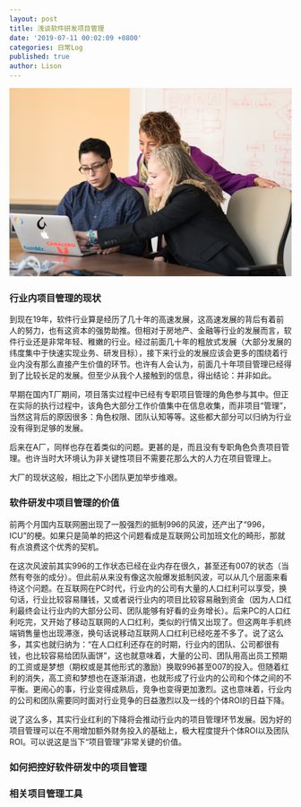 ```yaml
---
layout: post
title: 浅谈软件研发项目管理
date: '2019-07-11 00:02:09 +0800'
categories: 日常Log
published: true
author: Lison
---
```


![](/assets/chairs-developer-development-1181376.jpg)

### 行业内项目管理的现状

到现在19年，软件行业算是经历了几十年的高速发展，这高速发展的背后有着前人的努力，也有这资本的强势助推。但相对于房地产、金融等行业的发展而言，软件行业还是非常年轻、稚嫩的行业。经过前面几十年的粗放式发展（大部分发展的纬度集中于快速实现业务、研发目标），接下来行业的发展应该会更多的围绕着行业内没有那么直接产生价值的环节。也许有人会认为，前面几十年项目管理已经得到了比较长足的发展。但至少从我个人接触到的信息，得出结论：并非如此。

早期在国内T厂期间，项目落实过程中已经有专职项目管理的角色参与其中。但正在实际的执行过程中，该角色大部分工作价值集中在信息收集，而非项目“管理”，当然这背后的原因很多：角色权限、团队认知等等。这些都大部分可以归纳为行业没有得到足够的发展。

后来在A厂，同样也存在着类似的问题。更甚的是，而且没有专职角色负责项目管理。也许当时大环境认为非关键性项目不需要花那么大的人力在项目管理上。

大厂的现状这般，相比之下小团队更加举步维艰。

### 软件研发中项目管理的价值

前两个月国内互联网圈出现了一股强烈的抵制996的风波，还产出了“996，ICU”的梗。如果只是简单的把这个问题看成是互联网公司加班文化的畸形，那就有点浪费这个优秀的契机。

在这次风波前其实996的工作状态已经在业内存在很久，甚至还有007的状态（当然有夸张的成分）。但此前从来没有像这次般爆发抵制风波，可以从几个层面来看待这个问题。在互联网在PC时代，行业内的公司有大量的人口红利可以享受，换句话，行业比较容易赚钱，又或者说行业内的项目比较容易融到资金（因为人口红利最终会让行业内的大部分公司、团队能够有好看的业务增长）。后来PC的人口红利吃完，又开始了移动互联网的人口红利，类似的行情又出现了。但这两年手机终端销售量也出现滞涨，换句话说移动互联网人口红利已经吃差不多了。说了这么多，其实也就归纳为：“在人口红利还存在的时期，行业内的团队、公司都很有钱，也比较容易给团队画饼”，这也就意味着，大量的公司、团队用高出员工预期的工资或是梦想（期权或是其他形式的激励）换取996甚至007的投入。但随着红利的消失，高工资和梦想也在逐渐消退，也就形成了行业内的公司和个体之间的不平衡。更闹心的事，行业变得成熟后，竞争也变得更加激烈。这也意味着，行业内的公司和团队需要同时面对行业竞争的日益激烈以及一线的个体ROI的日益下降。

说了这么多，其实行业红利的下降将会推动行业内的项目管理环节发展。因为好的项目管理可以在不用增加额外财务投入的基础上，极大程度提升个体ROI以及团队ROI。可以说这是当下“项目管理”非常关键的价值。

### 如何把控好软件研发中的项目管理

 

### 相关项目管理工具

